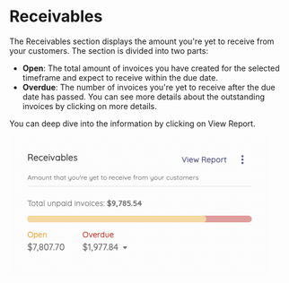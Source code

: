 Receivables
=========

The Receivables section displays the amount you're yet to receive from your customers. The section is divided into two parts:

- **Open**: The total amount of invoices you have created for the selected timeframe and expect to receive within the due date.
- **Overdue**: The number of invoices you're yet to receive after the due date has passed. You can see more details about the outstanding invoices by clicking on more details.

You can deep dive into the information by clicking on View Report.

![Receivables](_images/receivables.png)